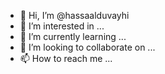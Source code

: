 - 👋 Hi, I’m @hassaalduvayhi
- 👀 I’m interested in ...
- 🌱 I’m currently learning ...
- 💞️ I’m looking to collaborate on ...
- 📫 How to reach me ...

<!---
hassaalduvayhi/hassaalduvayhi is a ✨ special ✨ repository because its `README.md` (this file) appears on your GitHub profile.
You can click the Preview link to take a look at your changes.
--->
